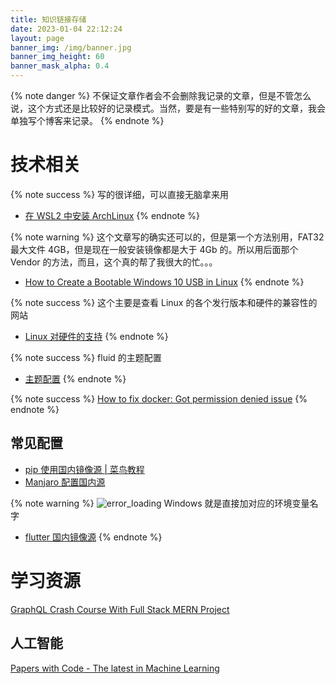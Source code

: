 ```yaml
---
title: 知识链接存储
date: 2023-01-04 22:12:24
layout: page
banner_img: /img/banner.jpg
banner_img_height: 60
banner_mask_alpha: 0.4
---
```


{% note danger %}
不保证文章作者会不会删除我记录的文章，但是不管怎么说，这个方式还是比较好的记录模式。当然，要是有一些特别写的好的文章，我会单独写个博客来记录。
{% endnote %}

# 技术相关

{% note success %}
写的很详细，可以直接无脑拿来用

- [在 WSL2 中安装 ArchLinux](https://zhuanlan.zhihu.com/p/266585727)
  {% endnote %}

{% note warning %}
这个文章写的确实还可以的，但是第一个方法别用，FAT32 最大文件 4GB，但是现在一般安装镜像都是大于 4Gb 的。所以用后面那个 Vendor 的方法，而且，这个真的帮了我很大的忙。。。

- [How to Create a Bootable Windows 10 USB in Linux](https://itsfoss.com/bootable-windows-usb-linux/)
  {% endnote %}

{% note success %}
这个主要是查看 Linux 的各个发行版本和硬件的兼容性的网站

- [Linux 对硬件的支持](https://linux-hardware.org/)
  {% endnote %}

{% note success %}
fluid 的主题配置

- [主题配置](https://hexo.fluid-dev.com/docs/)
  {% endnote %}

{% note success %}
[How to fix docker: Got permission denied issue](https://stackoverflow.com/questions/48957195/how-to-fix-docker-got-permission-denied-issue)
{% endnote %}

## 常见配置

- [pip 使用国内镜像源 | 菜鸟教程](https://www.runoob.com/w3cnote/pip-cn-mirror.html)
- [Manjaro 配置国内源](https://zhuanlan.zhihu.com/p/349289526)

{% note warning %}
![error_loading](/gallery/2023-01-04-22-47-03.png)
Windows 就是直接加对应的环境变量名字

- [flutter 国内镜像源](https://www.jianshu.com/p/8e42604e1c00)
  {% endnote %}

# 学习资源

[GraphQL Crash Course With Full Stack MERN Project](https://www.youtube.com/watch?v=BcLNfwF04Kw&t=7s&ab_channel=TraversyMedia)


## 人工智能

[Papers with Code - The latest in Machine Learning](https://paperswithcode.com/)